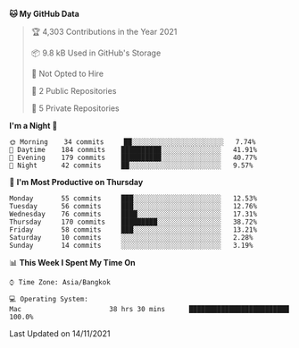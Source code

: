 <!--START_SECTION:waka-->
**🐱 My GitHub Data** 

> 🏆 4,303 Contributions in the Year 2021
 > 
> 📦 9.8 kB Used in GitHub's Storage 
 > 
> 🚫 Not Opted to Hire
 > 
> 📜 2 Public Repositories 
 > 
> 🔑 5 Private Repositories  
 > 
**I'm a Night 🦉** 

```text
🌞 Morning    34 commits     ██░░░░░░░░░░░░░░░░░░░░░░░   7.74% 
🌆 Daytime    184 commits    ██████████░░░░░░░░░░░░░░░   41.91% 
🌃 Evening    179 commits    ██████████░░░░░░░░░░░░░░░   40.77% 
🌙 Night      42 commits     ██░░░░░░░░░░░░░░░░░░░░░░░   9.57%

```
📅 **I'm Most Productive on Thursday** 

```text
Monday       55 commits     ███░░░░░░░░░░░░░░░░░░░░░░   12.53% 
Tuesday      56 commits     ███░░░░░░░░░░░░░░░░░░░░░░   12.76% 
Wednesday    76 commits     ████░░░░░░░░░░░░░░░░░░░░░   17.31% 
Thursday     170 commits    █████████░░░░░░░░░░░░░░░░   38.72% 
Friday       58 commits     ███░░░░░░░░░░░░░░░░░░░░░░   13.21% 
Saturday     10 commits     ░░░░░░░░░░░░░░░░░░░░░░░░░   2.28% 
Sunday       14 commits     ░░░░░░░░░░░░░░░░░░░░░░░░░   3.19%

```


📊 **This Week I Spent My Time On** 

```text
⌚︎ Time Zone: Asia/Bangkok

💻 Operating System: 
Mac                      38 hrs 30 mins      █████████████████████████   100.0%

```


 Last Updated on 14/11/2021
<!--END_SECTION:waka-->